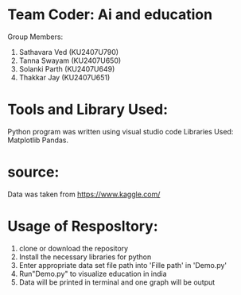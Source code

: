 # Team Coder: Ai and education 
Group Members: 
1. Sathavara Ved (KU2407U790) 
2. Tanna Swayam (KU2407U650) 
3. Solanki Parth (KU2407U649) 
4. Thakkar Jay (KU2407U651) 

# Tools and Library Used:
Python program was written using visual studio code
Libraries Used: Matplotlib Pandas. 

# source:

Data was taken from
https://www.kaggle.com/

# Usage of Resposltory: 
1. clone or download the repository 
2. Install the necessary libraries for python 
3. Enter appropriate data set file path into 'Fille path' in 'Demo.py' 
4. Run"Demo.py" to visualize education in india 
5. Data will be printed in terminal and one graph will be output
